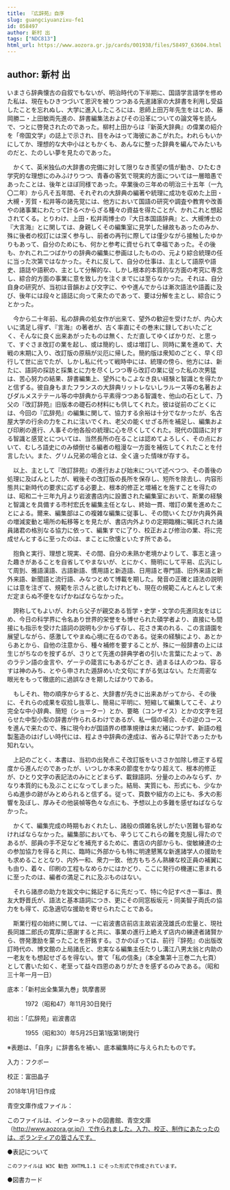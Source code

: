 ```yaml
---
title: 『広辞苑』自序
slug: guangciyuanzixu-fe1
id: 058497
author: 新村 出
tags: ["NDC813"]
html_url: https://www.aozora.gr.jp/cards/001938/files/58497_63604.html
---
```


## author: 新村 出

いまさら辞典懐古の自叙でもないが、明治時代の下半期に、国語学言語学を修めた私は、現在もひきつづいて恩沢を被りつつある先進諸家の大辞書を利用し受益したことを忘れぬし、大学に進入したころには、恩師上田万年先生をはじめ、藤岡勝二・上田敏両先進の、辞書編集法およびその沿革についての論文等を読んで、つとに啓発されたのであった。柳村上田からは『新英大辞典』の偉業の紹介を「帝国文学」の誌上で示され、目をみはって海彼にあこがれた。われらもいかにしてか、理想的な大中小はともかくも、あんなに整った辞典を編んでみたいものだと、たのしい夢を見たのであった。

　かくて、英米独仏の大辞書の完備に対して限りなき羨望の情が動き、ひたむき学究的な理想にのみふけりつつ、青春の客気で現実的方面については一層暗愚であったことは、後年とほぼ同様であった。卒業後の三年めの明治三十五年（一九〇二年）から凡そ五年間、それぞれの大辞典の編著や統理に成功を収めた上田・大槻・芳賀・松井等の諸先覚には、他方において国語の研究や調査や教育や改善やの諸事業にわたって計るべからざる種々の資益を得たことが、かれこれと想起されてくる。とりわけ、上田・松井両博士の『大日本国語辞典』と、大槻博士の『大言海』とに関しては、身親しくその編集室に見学した縁故もあったのみか、殊に後者の校訂には深く参与し、前者の再刊に際しては僅少ながら接触したゆかりもあって、自分のためにも、何かと参考に資せられて幸福であった。その後も、かれこれ二つばかりの辞典の編集に参画はしたものの、元より綜合統理の任に当った次第ではなかった。それに反して、自分の仕事は、主として語原や語史、語誌や語釈の、主として分解的な、しかし根本的本質的な方面の考究に専念し、綜合的方面の事業に意を致し力を注ぐまでには至らなかった。それは、自分自身の研究が、当初は音韻および文字に、やや進んでからは漸次語法や語義に及び、後年には段々と語誌に向って来たのであって、要は分解を主とし、綜合にうとかった。

　今から二十年前、私の辞典の処女作が出来て、望外の歓迎を受けたが、内心大いに満足し得ず、『言海』の著者が、古く率直にその巻末に録しておいたごとく、そんなに良く出来あがったものは無く、ただ直してゆくばかりだ、と思って、すぐさま改訂の業を起し、或は簡約し、或は増訂し、同時に業を進めて、大戦の末期に入り、改訂版の原稿が災厄に帰した。簡約版は衆知のごとく、早く印行して世に出でたが、しかし私に代って戦時中には、統理の傍ら、他方には、新たに、語詞の採訪と採集とに力を尽くしつつ専ら改訂の業に従った私の次男猛は、苦心努力の結果、辞書編集上、望外にもこよなき良い経験と智識とを得たかと信ずる。彼自身もまたフランスの大辞典リットレないしラルース等の名著およびダルメステテール等の中辞典から平素得つつある智識を、他山の石として、乃父の『改訂辞苑』旧版本の礎石の材料にも供してくれた。彼は従前のごとくには、今回の『広辞苑』の編集に関して、協力する余裕は十分でなかったが、名古屋大学の行余の力をこれに注いでくれ、老父の能くせざる所を補足し、編集および印刷の進行、人事その他各般の統理に心を尽くしてくれた。現代の国語に対する智識と感覚とについては、当然長所の在ることは認めてよろしく、その点において、むしろ語史にのみ傾倒せる編者の粗漫な一方面を補佐してくれたことを付言したい。また、グリム兄弟の場合とは、全く違った情味が存する。

　以上、主として『改訂辞苑』の進行および始末について述べつつ、その善後の処理に及ばんとしたが、戦後その改訂版の長所を保存し、短所を除去し、内容形態共に新時代の要求に応ずる必要上、根本的修正と増補とを施すことを得たのは、昭和二十三年九月より岩波書店内に設置された編集室において、斯業の経験と智識とを具備する市村宏氏を編集主任となし、終始一貫、増訂の業を進めたことによる。爾来、編集部はこの複雑な編集に従事し、その間いくたびか内員外員の増減変動と場所の転移等とを見たが、書店内外よりの定期臨機に嘱託された諸員諸君の格別なる協力に依って、編集すでに了り、校正および修治の業、将に完成せんとするに至ったのは、まことに欣懐といたす所である。

　抱負と実行、理想と現実、その間、自分の未熟か老境かよりして、事志と違った趣きがあることを自省してやまないが、とにかく、簡明にして平易、広汎にして周到、雅語漢語、古語新語、慣用語と新造語、日用語と専門語、旧外来語と新外来語、新聞語と流行語、みなつとめて博載を期した。発音の正確と語法の説明には意を注ぎて、規範を示さんと欲したけれども、現在の規範こんとんとして未だ定まらぬ不便をなげかねばならなかった。

　誇称してもよいが、われら父子が親交ある哲学・史学・文学の先進同友をはじめ、今日の科学界に令名あり世界的栄誉をも博せられた碩学者より、直接にも間接にも指示を受けた語詞の説明も少からず存し、花さき実のれる、この言語園を展望しながら、感激してやまぬ心境に在るのである。従来の経験により、あとからあとから、自他の注意から、種々補修を要することが、殊に一般辞書の上には生じがちなのを按ずるが、さりとて先進の辞典学者の引いた言葉にたよって、あのラテン語の金言や、ゲーテの箴言にもあるがごとき、過まるは人のつね、容るすは神のみち、とやら申された遁辞めいた文句にすがる気はない。ただ周密な眼光をもって徹底的に過誤なきを期したばかりである。

　もしそれ、物の順序からすると、大辞書が先きに出来あがってから、その後に、それらの成果を収拾し抜萃し、簡易に平明に、短縮して編集してこそ、より完全な中小辞典、簡短（ショーター）とか、要略（コンサイス）とかの文字を冠らせた中型小型の辞書が作られるわけであるが、私一個の場合、その逆のコースを進んで来たので、殊に現今わが国語界の標準規律は未だ緒につかず、新語の粗製濫造のはげしい時代には、程よき中辞典の達成は、省みるに早計であったかも知れない。

　上記のごとく、本書は、当初の出発点こそ改訂版をいささか加除し修正する程度から進んだのであったが、いつしか本来の節度をかなり超えて、根本的修正が、ひとり文字の表記法のみにとどまらず、載録語詞、分量の上のみならず、かなり本質的にも及ぶことになってしまった。結局、実質にも、形式にも、少なからぬ進歩の跡がみとめられると信ずる。従って、頁数や組方の上にも、多大の影響を及ぼし、厚みその他装幀等色々な点にも、予想以上の多難を感ぜねばならなかった。

　かくて、編集完成の時期もおくれたし、諸般の煩雑名状しがたい苦難も甞めなければならなかった。編集部においても、辛うじてこれらの難を克服し得たのであるが、部員の手不足などを補充するために、書店の内部からも、俊敏練達の士の参加協力を得ると共に、臨時に外部からも特に明達懇篤な新進諸学人の援助をも求めることとなり、内外一和、衆力一致、他方もちろん熟練な校正員の補翼にも由り、着々、印刷の工程もなめらかにはかどり、ここに発行の機運に恵まれるに至ったのは、編者の満足これに及ぶものはない。

　それら諸彦の助力を跋文中に銘記するに先だって、特に今記すべき一事は、畏友大野晋氏が、語法と基本語詞につき、更にその同窓板坂元・同美智子両氏の協力をも得て、応急適切な援助を寄せられたことである。

　斯業行程の始終に関しては、一に岩波書店前店主故岩波茂雄氏の宏量と、現社長同雄二郎氏の寛厚に感謝すると共に、事業の進行上絶えず店内の練達者諸賢から、啓発激励を蒙ったことを肝銘する。さかのぼっては、前行『辞苑』の出版改訂時代の、博文館の上局諸氏と、忠実なる編集主任たりし溝江八男太翁と内助の一老友をも想起せざるを得ない。曽て「私の信条」（本全集第十三巻二九七頁）として書いた如く、老至って益々四恩のありがたきを感ずるのみである。（昭和三十年一月一日）













底本：「新村出全集第九巻」筑摩書房

　　　1972（昭和47）年11月30日発行

初出：「広辞苑」岩波書店

　　　1955（昭和30）年5月25日第1版第1刷発行

※表題は、「自序」に辞書名を補い、底本編集時に与えられたものです。

入力：フクポー

校正：富田晶子

2018年1月1日作成

青空文庫作成ファイル：

このファイルは、インターネットの図書館、青空文庫（http://www.aozora.gr.jp/）で作られました。入力、校正、制作にあたったのは、ボランティアの皆さんです。











●表記について


	このファイルは W3C 勧告 XHTML1.1 にそった形式で作成されています。







●図書カード